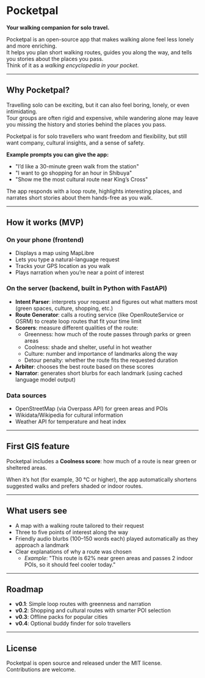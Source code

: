 # Pocketpal

**Your walking companion for solo travel.**

Pocketpal is an open-source app that makes walking alone feel less lonely and more enriching.  
It helps you plan short walking routes, guides you along the way, and tells you stories about the places you pass.  
Think of it as a *walking encyclopedia in your pocket*.

---

## Why Pocketpal?

Travelling solo can be exciting, but it can also feel boring, lonely, or even intimidating.  
Tour groups are often rigid and expensive, while wandering alone may leave you missing the history and stories behind the places you pass.

Pocketpal is for solo travellers who want freedom and flexibility, but still want company, cultural insights, and a sense of safety.

**Example prompts you can give the app:**
- "I’d like a 30-minute green walk from the station"
- "I want to go shopping for an hour in Shibuya"
- "Show me the most cultural route near King’s Cross"

The app responds with a loop route, highlights interesting places, and narrates short stories about them hands-free as you walk.

---

## How it works (MVP)

### On your phone (frontend)
- Displays a map using MapLibre  
- Lets you type a natural-language request  
- Tracks your GPS location as you walk  
- Plays narration when you’re near a point of interest  

### On the server (backend, built in Python with FastAPI)
- **Intent Parser**: interprets your request and figures out what matters most (green spaces, culture, shopping, etc.)  
- **Route Generator**: calls a routing service (like OpenRouteService or OSRM) to create loop routes that fit your time limit  
- **Scorers**: measure different qualities of the route:
  - Greenness: how much of the route passes through parks or green areas
  - Coolness: shade and shelter, useful in hot weather
  - Culture: number and importance of landmarks along the way
  - Detour penalty: whether the route fits the requested duration
- **Arbiter**: chooses the best route based on these scores  
- **Narrator**: generates short blurbs for each landmark (using cached language model output)  

### Data sources
- OpenStreetMap (via Overpass API) for green areas and POIs  
- Wikidata/Wikipedia for cultural information  
- Weather API for temperature and heat index  

---

## First GIS feature

Pocketpal includes a **Coolness score**: how much of a route is near green or sheltered areas.  

When it’s hot (for example, 30 °C or higher), the app automatically shortens suggested walks and prefers shaded or indoor routes.

---

## What users see

- A map with a walking route tailored to their request  
- Three to five points of interest along the way  
- Friendly audio blurbs (100–150 words each) played automatically as they approach a landmark  
- Clear explanations of why a route was chosen  
  - *Example*: "This route is 62% near green areas and passes 2 indoor POIs, so it should feel cooler today."

---

## Roadmap

- **v0.1**: Simple loop routes with greenness and narration  
- **v0.2**: Shopping and cultural routes with smarter POI selection  
- **v0.3**: Offline packs for popular cities  
- **v0.4**: Optional buddy finder for solo travellers  

---

## License

Pocketpal is open source and released under the MIT license.  
Contributions are welcome.
